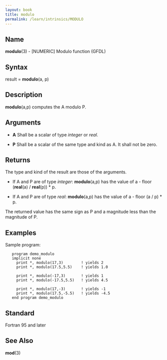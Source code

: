 ```yaml
---
layout: book
title: modulo
permalink: /learn/intrinsics/MODULO
---
```

## __Name__

__modulo__(3) - \[NUMERIC\] Modulo function
(GFDL)

## __Syntax__

result = __modulo__(a, p)

## __Description__

__modulo__(a,p) computes the A modulo P.

## __Arguments__

  - __A__
    Shall be a scalar of type _integer_ or _real_.

  - __P__
    Shall be a scalar of the same type and kind as A. It shall not be
    zero.

## __Returns__

The type and kind of the result are those of the arguments.

  - If A and P are of type _integer_: __modulo__(a,p) has the value of a -
    floor (__real__(a) / __real__(p)) \* p.

  - If A and P are of type _real_: __modulo__(a,p) has the value of a -
    floor (a / p) \* p.

The returned value has the same sign as P and a magnitude less than the
magnitude of P.

## __Examples__

Sample program:

```
   program demo_modulo
   implicit none
     print *, modulo(17,3)        ! yields 2
     print *, modulo(17.5,5.5)    ! yields 1.0

     print *, modulo(-17,3)       ! yields 1
     print *, modulo(-17.5,5.5)   ! yields 4.5

     print *, modulo(17,-3)       ! yields -1
     print *, modulo(17.5,-5.5)   ! yields -4.5
   end program demo_modulo
```

## __Standard__

Fortran 95 and later

## __See Also__

__mod__(3)
